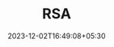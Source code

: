 ---
weight: 7
title: "RSA"
description: ""
icon: "article"
date: "2023-12-02T16:49:08+05:30"
lastmod: "2023-12-02T16:49:08+05:30"
draft: true
toc: true
---
